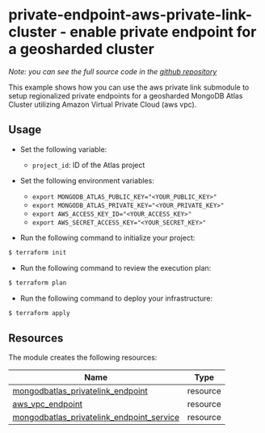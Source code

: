 # private-endpoint-aws-private-link-cluster - enable private endpoint for a geosharded cluster

_Note: you can see the full source code in the [github repository](https://github.com/terraform-mongodbatlas-modules/terraform-mongodbatlas-private-endpoint/tree/main/examples/aws-private-link-cluster-geosharded)_

This example shows how you can use the aws private link submodule to setup regionalized private endpoints for a geosharded MongoDB Atlas Cluster utilizing Amazon Virtual Private Cloud (aws vpc).

## Usage

- Set the following variable: 

    - `project_id`: ID of the Atlas project

- Set the following environment variables:

    -  `export MONGODB_ATLAS_PUBLIC_KEY="<YOUR_PUBLIC_KEY>"`
    -  `export MONGODB_ATLAS_PRIVATE_KEY="<YOUR_PRIVATE_KEY>"`
    -  `export AWS_ACCESS_KEY_ID="<YOUR_ACCESS_KEY>"`
    -  `export AWS_SECRET_ACCESS_KEY="<YOUR_SECRET_KEY>"`

- Run the following command to initialize your project:

```bash
$ terraform init
```

- Run the following command to review the execution plan:

```bash
$ terraform plan
```

- Run the following command to deploy your infrastructure:

```bash
$ terraform apply
```

## Resources

The module creates the following resources:

| Name | Type |
|------|------|
| [mongodbatlas_privatelink_endpoint](https://registry.terraform.io/providers/mongodb/mongodbatlas/latest/docs/resources/privatelink_endpoint) | resource |
| [aws_vpc_endpoint](https://registry.terraform.io/providers/hashicorp/aws/latest/docs/resources/vpc_endpoint) | resource |
| [mongodbatlas_privatelink_endpoint_service](https://registry.terraform.io/providers/mongodb/mongodbatlas/latest/docs/resources/privatelink_endpoint_service) | resource |

